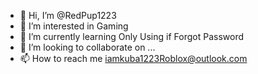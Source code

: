 - 👋 Hi, I’m @RedPup1223
- 👀 I’m interested in Gaming
- 🌱 I’m currently learning Only Using if Forgot Password
- 💞️ I’m looking to collaborate on ...
- 📫 How to reach me iamkuba1223Roblox@outlook.com

<!---
RedPup1223/RedPup1223 is a ✨ special ✨ repository because its `README.md` (this file) appears on your GitHub profile.
You can click the Preview link to take a look at your changes.
--->
